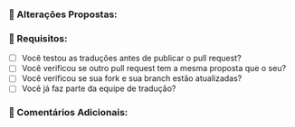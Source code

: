 ### **📝 Alterações Propostas:**
<!--
    Especifique as alterações propostas neste pull request. 
-->

### **📜 Requisitos:**
<!--
    Mesmo que cumpra com todos os requisitos, mantenha-os aqui para fins de registro. Apenas coloque um *x* em cada item cumprido.

    Caso não faça parte da equipe, o pull request não será aceito. Para entrar na equipe, verifique o [MANUAL DO TRADUTOR](https://github.com/Ludeon/RimWorld-PortugueseBrazilian/blob/master/Manuais/manualDoTradutor.md)
-->

 - [ ] Você testou as traduções antes de publicar o pull request?
 - [ ] Você verificou se outro pull request tem a mesma proposta que o seu?
 - [ ] Você verificou se sua fork e sua branch estão atualizadas?
 - [ ] Você já faz parte da equipe de tradução?

### **💬 Comentários Adicionais:**
<!--
    Caso queira comentar algo a mais, sinta-se a vontade para fazer isso aqui.
-->
